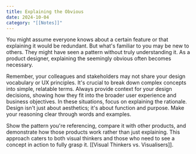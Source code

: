 ```yaml
---
title: Explaining the Obvious
date: 2024-10-04
category: "[[Notes]]"
---
```

You might assume everyone knows about a certain feature or that explaining it would be redundant. But what's familiar to you may be new to others. They might have seen a pattern without truly understanding it. As a product designer, explaining the seemingly obvious often becomes necessary. 

Remember, your colleagues and stakeholders may not share your design vocabulary or UX principles. It's crucial to break down complex concepts into simple, relatable terms. Always provide context for your design decisions, showing how they fit into the broader user experience and business objectives. In these situations, focus on explaining the rationale. Design isn't just about aesthetics; it's about function and purpose. Make your reasoning clear through words and examples. 

Show the pattern you're referencing, compare it with other products, and demonstrate how those products work rather than just explaining. This approach caters to both visual thinkers and those who need to see a concept in action to fully grasp it. [[Visual Thinkers vs. Visualisers]]. 